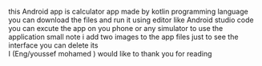 this Android app is calculator app made by kotlin programming language 
you can download the files and run it using editor like Android studio code
you can excute the app on you phone or any simulator to use the application
small note i add two images to the app files just to see the interface you can delete its  
I (Eng/youssef mohamed ) would like to thank you for reading 
